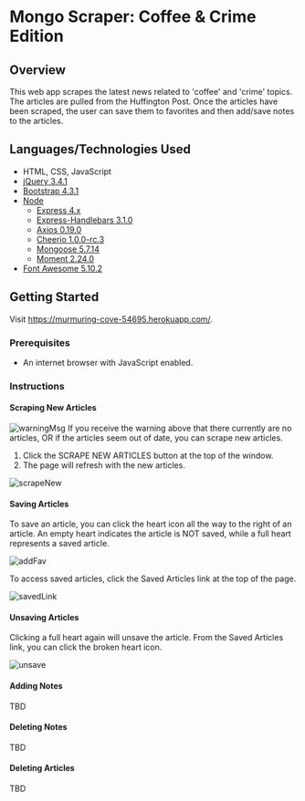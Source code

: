 # Mongo Scraper: Coffee & Crime Edition

## Overview
This web app scrapes the latest news related to 'coffee' and 'crime' topics. The articles are pulled from the Huffington Post. Once the articles have been scraped, the user can save them to favorites and then add/save notes to the articles.

## Languages/Technologies Used
- HTML, CSS, JavaScript
- [jQuery 3.4.1](http://code.jquery.com/)
- [Bootstrap 4.3.1](https://getbootstrap.com/docs/4.3)
- [Node](https://nodejs.org/en/docs/)
    - [Express 4.x](https://expressjs.com/en/4x/api.html)
    - [Express-Handlebars 3.1.0](https://www.npmjs.com/package/express-handlebars)
    - [Axios 0.19.0](https://www.npmjs.com/package/axios)
    - [Cheerio 1.0.0-rc.3](https://cheerio.js.org/)
    - [Mongoose 5.7.14](https://mongoosejs.com/docs/guide.html)
    - [Moment 2.24.0](https://momentjs.com/docs/)
- [Font Awesome 5.10.2](https://fontawesome.com/how-to-use/on-the-web/referencing-icons/basic-use)

## Getting Started
Visit https://murmuring-cove-54695.herokuapp.com/.

### Prerequisites
- An internet browser with JavaScript enabled.

### Instructions
#### Scraping New Articles
![warningMsg](public/img/warning.jpg)
If you receive the warning above that there currently are no articles, OR if the articles seem out of date, you can scrape new articles. 

1. Click the SCRAPE NEW ARTICLES button at the top of the window.
2. The page will refresh with the new articles.

![scrapeNew](public/img/scrapeNew.jpg)

#### Saving Articles
To save an article, you can click the heart icon all the way to the right of an article. An empty heart indicates the article is NOT saved, while a full heart represents a saved article.

![addFav](public/img/addFav.jpg)

To access saved articles, click the Saved Articles link at the top of the page.

![savedLink](public/img/savedLink.jpg)

#### Unsaving Articles
Clicking a full heart again will unsave the article. From the Saved Articles link, you can click the broken heart icon.

![unsave](public/img/unsave.jpg)

#### Adding Notes
TBD

#### Deleting Notes
TBD

#### Deleting Articles
TBD